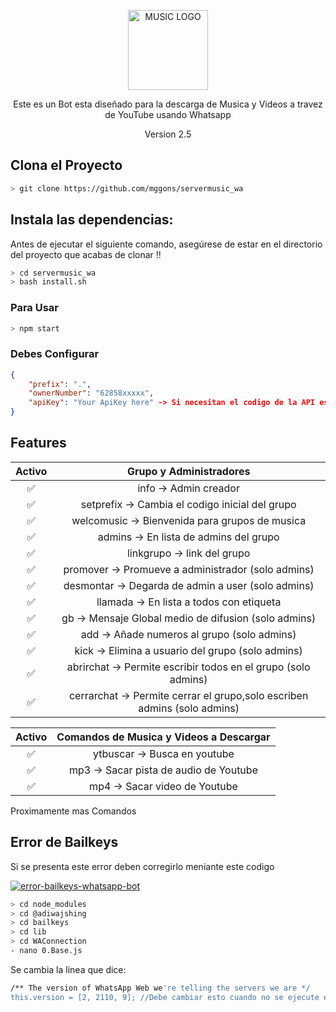 <p align="center">
<a href="#"><img title="MUSIC LOGO" src="https://img.utdstc.com/icon/9f1/c7b/9f1c7ba989ad4a11039b0a5a82bc4a8db39dda35d2c8fe26a46d1a0d277df877:200" width="128" height="128"></a>
</p>

<p align="center">
Este es un Bot esta diseñado para la descarga de Musica y Videos a travez de YouTube usando Whatsapp
<p align="center">
Version 2.5

## Clona el Proyecto

```bash
> git clone https://github.com/mggons/servermusic_wa
```

## Instala las dependencias:
Antes de ejecutar el siguiente comando, asegúrese de estar en el directorio del proyecto que
acabas de clonar !!

```bash
> cd servermusic_wa
> bash install.sh
```

### Para Usar 
```bash
> npm start
```

### Debes Configurar
```json
{
	"prefix": ".",
	"ownerNumber": "62858xxxxx",
	"apiKey": "Your ApiKey here" -> Si necesitan el codigo de la API escribeme al https://wa.link/f2i4f6
}
```


## Features 
|Activo|       Grupo y Administradores          |
|:-:|:-----------------------------------------:|
|✅| info -> Admin creador                               |
|✅| setprefix -> Cambia el codigo inicial del grupo     |
|✅| welcomusic -> Bienvenida para grupos de musica      |  (0 deshabilitado, 1 habilitado)
|✅| admins -> En lista de admins del grupo              |
|✅| linkgrupo -> link del grupo                         |
|✅| promover -> Promueve a administrador (solo admins)  |
|✅| desmontar -> Degarda de admin a user (solo admins)  |
|✅| llamada -> En lista a todos con etiqueta            |
|✅| gb -> Mensaje Global medio de difusion (solo admins)|
|✅| add -> Añade numeros al grupo (solo admins)         |
|✅| kick -> Elimina a usuario del grupo (solo admins)   |
|✅| abrirchat -> Permite escribir todos en el grupo (solo admins)  |
|✅| cerrarchat -> Permite cerrar el grupo,solo escriben admins (solo admins)  |

|Activo|    Comandos de Musica y Videos a Descargar      |
|:-:|:-----------------------------------------:|
|✅| ytbuscar -> Busca en youtube                        |
|✅| mp3 -> Sacar pista de audio de Youtube              |
|✅| mp4 -> Sacar video de Youtube                       |


Proximamente mas Comandos

	
## Error de Bailkeys

Si se presenta este error deben corregirlo meniante este codigo 

<p align="left">
<a href="https://imgbb.com/"><img src="https://i.ibb.co/F5kJPMr/error-bailkeys-whatsapp-bot.jpg" alt="error-bailkeys-whatsapp-bot" border="0" /></a>
<p>
	
```bash
> cd node_modules
> cd @adiwajshing
> cd bailkeys
> cd lib	
> cd WAConnection
- nano 0.Base.js
```
Se cambia la linea que dice:
```bash
/** The version of WhatsApp Web we're telling the servers we are */
this.version = [2, 2110, 9]; //Debe cambiar esto cuando no se ejecute el bot a 2, 2119, 6
```	
